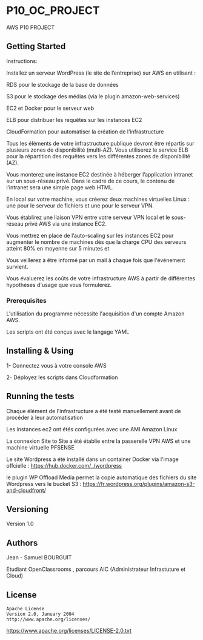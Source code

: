# P10_OC_PROJECT
AWS P10 PROJECT

## Getting Started
Instructions:

Installez un serveur WordPress (le site de l’entreprise) sur AWS en utilisant :

RDS pour le stockage de la base de données

S3 pour le stockage des médias (via le plugin amazon-web-services)

EC2 et Docker pour le serveur web

ELB pour distribuer les requêtes sur les instances EC2

CloudFormation pour automatiser la création de l’infrastructure

Tous les éléments de votre infrastructure publique devront être répartis sur plusieurs zones de disponibilité (multi-AZ). Vous utiliserez le service ELB pour la répartition des requêtes vers les différentes zones de disponibilité (AZ).

Vous monterez une instance EC2 destinée à héberger l’application intranet sur un sous-réseau privé. Dans le cadre de ce cours, le contenu de l’intranet sera une simple page web HTML.

En local sur votre machine, vous créerez deux machines virtuelles Linux : une pour le serveur de fichiers et une pour le serveur VPN.

Vous établirez une liaison VPN entre votre serveur VPN local et le sous-réseau privé AWS via une instance EC2.

Vous mettrez en place de l’auto-scaling sur les instances EC2 pour augmenter le nombre de machines dès que la charge CPU des serveurs atteint 80% en moyenne sur 5 minutes et 

Vous veillerez à être informé par un mail à chaque fois que l'événement survient.

Vous évaluerez les coûts de votre infrastructure AWS à partir de différentes hypothèses d'usage que vous formulerez.

### Prerequisites

L'utilisation du programme nécessite l'acquisition d'un compte Amazon AWS.

Les scripts ont été conçus avec le langage YAML

## Installing & Using

1- Connectez vous à votre console AWS

2- Déployez les scripts dans Cloudformation


## Running the tests

Chaque élément de l'infrastructure a été testé manuellement avant de procéder à leur automatisation

Les instances ec2 ont étés configurées avec une AMI Amazon Linux

La connexion Site to Site a été  établie entre la passerelle VPN AWS et une machine virtuelle PFSENSE 

Le site Wordpress a été installé dans un container Docker via l'image offcielle : https://hub.docker.com/_/wordpress

le plugin WP Offload Media permet la copie automatique des fichiers du site Wordpress vers le bucket S3 : https://fr.wordpress.org/plugins/amazon-s3-and-cloudfront/
## Versioning

Version 1.0 

## Authors

Jean - Samuel BOURGUIT 

Etudiant OpenClassrooms , parcours AIC (Administrateur Infrastuture et Cloud)

## License
    Apache License
    Version 2.0, January 2004
    http://www.apache.org/licenses/
https://www.apache.org/licenses/LICENSE-2.0.txt

